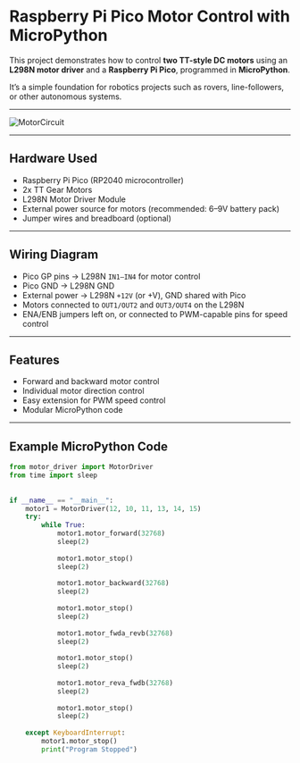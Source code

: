 # Raspberry Pi Pico Motor Control with MicroPython

This project demonstrates how to control **two TT-style DC motors** using an **L298N motor driver** and a **Raspberry Pi Pico**, programmed in **MicroPython**.  

It’s a simple foundation for robotics projects such as rovers, line-followers, or other autonomous systems.

---

![MotorCircuit](https://images/Motor_Driver_circuit.jpg)

---

## Hardware Used
- Raspberry Pi Pico (RP2040 microcontroller)
- 2x TT Gear Motors
- L298N Motor Driver Module
- External power source for motors (recommended: 6–9V battery pack)
- Jumper wires and breadboard (optional)

---

## Wiring Diagram
- Pico GP pins → L298N `IN1–IN4` for motor control
- Pico GND → L298N GND
- External power → L298N `+12V` (or +V), GND shared with Pico
- Motors connected to `OUT1/OUT2` and `OUT3/OUT4` on the L298N
- ENA/ENB jumpers left on, or connected to PWM-capable pins for speed control

---

## Features
- Forward and backward motor control
- Individual motor direction control
- Easy extension for PWM speed control
- Modular MicroPython code

---

## Example MicroPython Code

```python
from motor_driver import MotorDriver
from time import sleep
    
    
if __name__ == "__main__":
    motor1 = MotorDriver(12, 10, 11, 13, 14, 15)
    try:
        while True:
            motor1.motor_forward(32768)
            sleep(2)
            
            motor1.motor_stop()
            sleep(2)
            
            motor1.motor_backward(32768)
            sleep(2)
            
            motor1.motor_stop()
            sleep(2)
            
            motor1.motor_fwda_revb(32768)
            sleep(2)
            
            motor1.motor_stop()
            sleep(2)
            
            motor1.motor_reva_fwdb(32768)
            sleep(2)
            
            motor1.motor_stop()
            sleep(2)
            
    except KeyboardInterrupt:
        motor1.motor_stop()
        print("Program Stopped")
